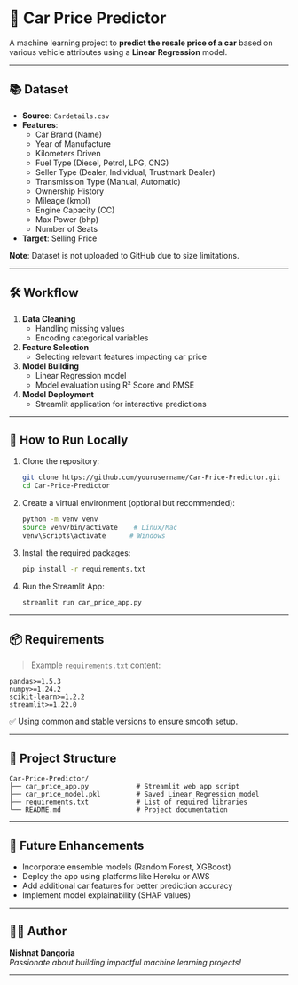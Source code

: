 # 🚗 Car Price Predictor

A machine learning project to **predict the resale price of a car** based on various vehicle attributes using a **Linear Regression** model.

---

## 📚 Dataset
- **Source**: `Cardetails.csv`
- **Features**:
  - Car Brand (Name)
  - Year of Manufacture
  - Kilometers Driven
  - Fuel Type (Diesel, Petrol, LPG, CNG)
  - Seller Type (Dealer, Individual, Trustmark Dealer)
  - Transmission Type (Manual, Automatic)
  - Ownership History
  - Mileage (kmpl)
  - Engine Capacity (CC)
  - Max Power (bhp)
  - Number of Seats
- **Target**: Selling Price

**Note**: Dataset is not uploaded to GitHub due to size limitations.

---

## 🛠️ Workflow
1. **Data Cleaning**
   - Handling missing values
   - Encoding categorical variables
2. **Feature Selection**
   - Selecting relevant features impacting car price
3. **Model Building**
   - Linear Regression model
   - Model evaluation using R² Score and RMSE
4. **Model Deployment**
   - Streamlit application for interactive predictions

---

## 🚀 How to Run Locally

1. Clone the repository:
    ```bash
    git clone https://github.com/yourusername/Car-Price-Predictor.git
    cd Car-Price-Predictor
    ```

2. Create a virtual environment (optional but recommended):
    ```bash
    python -m venv venv
    source venv/bin/activate    # Linux/Mac
    venv\Scripts\activate      # Windows
    ```

3. Install the required packages:
    ```bash
    pip install -r requirements.txt
    ```

4. Run the Streamlit App:
    ```bash
    streamlit run car_price_app.py
    ```

---

## 📦 Requirements
> Example `requirements.txt` content:

```text
pandas>=1.5.3
numpy>=1.24.2
scikit-learn>=1.2.2
streamlit>=1.22.0
```

✅ Using common and stable versions to ensure smooth setup.

---

## 📁 Project Structure
```
Car-Price-Predictor/
├── car_price_app.py            # Streamlit web app script
├── car_price_model.pkl         # Saved Linear Regression model
├── requirements.txt            # List of required libraries
└── README.md                   # Project documentation
```

---

## 🌟 Future Enhancements
- Incorporate ensemble models (Random Forest, XGBoost)
- Deploy the app using platforms like Heroku or AWS
- Add additional car features for better prediction accuracy
- Implement model explainability (SHAP values)

---

## 👨‍💻 Author
**Nishnat Dangoria**  
_Passionate about building impactful machine learning projects!_

---


